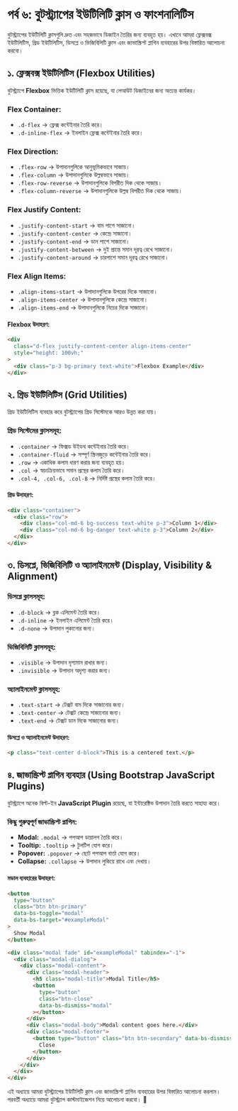 # পর্ব ৬: বুটস্ট্র্যাপের ইউটিলিটি ক্লাস ও ফাংশনালিটিস

বুটস্ট্র্যাপের ইউটিলিটি ক্লাসগুলি দ্রুত এবং সহজভাবে ডিজাইন তৈরির জন্য ব্যবহৃত হয়। এখানে আমরা ফ্লেক্সবক্স ইউটিলিটিস, গ্রিড ইউটিলিটিস, ডিসপ্লে ও ভিজিবিলিটি ক্লাস এবং জাভাস্ক্রিপ্ট প্লাগিন ব্যবহারের উপর বিস্তারিত আলোচনা করবো।

## ১. ফ্লেক্সবক্স ইউটিলিটিস (Flexbox Utilities)

বুটস্ট্র্যাপে **Flexbox** ভিত্তিক ইউটিলিটি ক্লাস রয়েছে, যা লেআউট ডিজাইনের জন্য অত্যন্ত কার্যকর।

### **Flex Container:**

- `.d-flex` → ফ্লেক্স কন্টেইনার তৈরি করে।
- `.d-inline-flex` → ইনলাইন ফ্লেক্স কন্টেইনার তৈরি করে।

### **Flex Direction:**

- `.flex-row` → উপাদানগুলিকে আনুভূমিকভাবে সাজায়।
- `.flex-column` → উপাদানগুলিকে উল্লম্বভাবে সাজায়।
- `.flex-row-reverse` → উপাদানগুলিকে বিপরীত দিক থেকে সাজায়।
- `.flex-column-reverse` → উপাদানগুলিকে উল্লম্ব বিপরীত দিক থেকে সাজায়।

### **Flex Justify Content:**

- `.justify-content-start` → বাম পাশে সাজানো।
- `.justify-content-center` → কেন্দ্রে সাজানো।
- `.justify-content-end` → ডান পাশে সাজানো।
- `.justify-content-between` → দুই প্রান্তে সমান দূরত্ব রেখে সাজানো।
- `.justify-content-around` → চারপাশে সমান দূরত্ব রেখে সাজানো।

### **Flex Align Items:**

- `.align-items-start` → উপাদানগুলিকে উপরের দিকে সাজানো।
- `.align-items-center` → উপাদানগুলিকে কেন্দ্রে সাজানো।
- `.align-items-end` → উপাদানগুলিকে নিচের দিকে সাজানো।

#### **Flexbox উদাহরণ:**

```html
<div
  class="d-flex justify-content-center align-items-center"
  style="height: 100vh;"
>
  <div class="p-3 bg-primary text-white">Flexbox Example</div>
</div>
```

## ২. গ্রিড ইউটিলিটিস (Grid Utilities)

গ্রিড ইউটিলিটিস ব্যবহার করে বুটস্ট্র্যাপের গ্রিড সিস্টেমকে আরও উন্নত করা যায়।

### **গ্রিড সিস্টেমের ক্লাসসমূহ:**

- `.container` → ফিক্সড উইডথ কন্টেইনার তৈরি করে।
- `.container-fluid` → সম্পূর্ণ স্ক্রিনজুড়ে কন্টেইনার তৈরি করে।
- `.row` → একাধিক কলাম ধারণ করার জন্য ব্যবহৃত হয়।
- `.col` → স্বয়ংক্রিয়ভাবে সমান প্রস্থের কলাম তৈরি করে।
- `.col-4, .col-6, .col-8` → নির্দিষ্ট প্রস্থের কলাম তৈরি করে।

#### **গ্রিড উদাহরণ:**

```html
<div class="container">
  <div class="row">
    <div class="col-md-6 bg-success text-white p-3">Column 1</div>
    <div class="col-md-6 bg-danger text-white p-3">Column 2</div>
  </div>
</div>
```

## ৩. ডিসপ্লে, ভিজিবিলিটি ও অ্যালাইনমেন্ট (Display, Visibility & Alignment)

### **ডিসপ্লে ক্লাসসমূহ:**

- `.d-block` → ব্লক এলিমেন্ট তৈরি করে।
- `.d-inline` → ইনলাইন এলিমেন্ট তৈরি করে।
- `.d-none` → উপাদান লুকানোর জন্য।

### **ভিজিবিলিটি ক্লাসসমূহ:**

- `.visible` → উপাদান দৃশ্যমান রাখার জন্য।
- `.invisible` → উপাদান অদৃশ্য করার জন্য।

### **অ্যালাইনমেন্ট ক্লাসসমূহ:**

- `.text-start` → টেক্সট বাম দিকে সাজানোর জন্য।
- `.text-center` → টেক্সট কেন্দ্রে সাজানোর জন্য।
- `.text-end` → টেক্সট ডান দিকে সাজানোর জন্য।

#### **ডিসপ্লে ও অ্যালাইনমেন্ট উদাহরণ:**

```html
<p class="text-center d-block">This is a centered text.</p>
```

## ৪. জাভাস্ক্রিপ্ট প্লাগিন ব্যবহার (Using Bootstrap JavaScript Plugins)

বুটস্ট্র্যাপে অনেক বিল্ট-ইন **JavaScript Plugin** রয়েছে, যা ইন্টারেক্টিভ উপাদান তৈরি করতে সাহায্য করে।

### **কিছু গুরুত্বপূর্ণ জাভাস্ক্রিপ্ট প্লাগিন:**

- **Modal:** `.modal` → পপআপ ডায়ালগ তৈরি করে।
- **Tooltip:** `.tooltip` → টুলটিপ যোগ করে।
- **Popover:** `.popover` → ছোট পপআপ বার্তা যোগ করে।
- **Collapse:** `.collapse` → উপাদান লুকিয়ে রাখে এবং দেখায়।

#### **মডাল ব্যবহারের উদাহরণ:**

```html
<button
  type="button"
  class="btn btn-primary"
  data-bs-toggle="modal"
  data-bs-target="#exampleModal"
>
  Show Modal
</button>

<div class="modal fade" id="exampleModal" tabindex="-1">
  <div class="modal-dialog">
    <div class="modal-content">
      <div class="modal-header">
        <h5 class="modal-title">Modal Title</h5>
        <button
          type="button"
          class="btn-close"
          data-bs-dismiss="modal"
        ></button>
      </div>
      <div class="modal-body">Modal content goes here.</div>
      <div class="modal-footer">
        <button type="button" class="btn btn-secondary" data-bs-dismiss="modal">
          Close
        </button>
      </div>
    </div>
  </div>
</div>
```

এই অধ্যায়ে আমরা বুটস্ট্র্যাপের ইউটিলিটি ক্লাস এবং জাভাস্ক্রিপ্ট প্লাগিন ব্যবহারের উপর বিস্তারিত আলোচনা করলাম। পরবর্তী অধ্যায়ে আমরা বুটস্ট্র্যাপ কাস্টমাইজেশন নিয়ে আলোচনা করবো। 🚀
